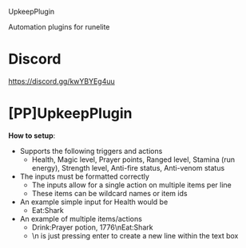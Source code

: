UpkeepPlugin

Automation plugins for runelite

# Discord
https://discord.gg/kwYBYEg4uu

# [PP]UpkeepPlugin

**How to setup**:

- Supports the following triggers and actions
  - Health, Magic level, Prayer points, Ranged level, Stamina (run energy), Strength level, Anti-fire status, Anti-venom status
- The inputs must be formatted correctly
  - The inputs allow for a single action on multiple items per line
  - These items can be wildcard names or item ids
- An example simple input for Health would be
  - Eat:Shark
- An example of multiple items/actions
  - Drink:Prayer potion, 1776\nEat:Shark
  - \n is just pressing enter to create a new line within the text box